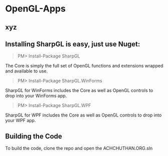 # OpenGL-Apps
## xyz

## Installing SharpGL is easy, just use Nuget:

> PM> Install-Package SharpGL

The Core is simply the full set of OpenGL functions and extensions wrapped and available to use.

> PM> Install-Package SharpGL.WinForms

SharpGL for WinForms includes the Core as well as OpenGL controls to drop into your WinForms app.

> PM> Install-Package SharpGL.WPF

SharpGL for WPF includes the Core as well as OpenGL controls to drop into your WPF app.

## Building the Code
To build the code, clone the repo and open the ACHCHUTHAN.ORG.sln
